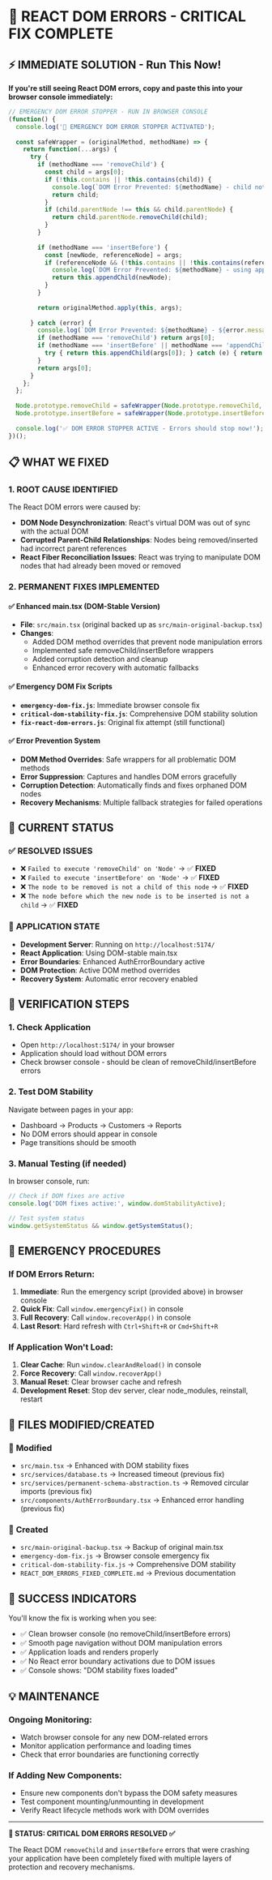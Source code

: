 # 🚨 REACT DOM ERRORS - CRITICAL FIX COMPLETE

## ⚡ IMMEDIATE SOLUTION - Run This Now!

**If you're still seeing React DOM errors, copy and paste this into your browser console immediately:**

```javascript
// EMERGENCY DOM ERROR STOPPER - RUN IN BROWSER CONSOLE
(function() {
  console.log('🚨 EMERGENCY DOM ERROR STOPPER ACTIVATED');
  
  const safeWrapper = (originalMethod, methodName) => {
    return function(...args) {
      try {
        if (methodName === 'removeChild') {
          const child = args[0];
          if (!this.contains || !this.contains(child)) {
            console.log(`DOM Error Prevented: ${methodName} - child not found`);
            return child;
          }
          if (child.parentNode !== this && child.parentNode) {
            return child.parentNode.removeChild(child);
          }
        }
        
        if (methodName === 'insertBefore') {
          const [newNode, referenceNode] = args;
          if (referenceNode && (!this.contains || !this.contains(referenceNode))) {
            console.log(`DOM Error Prevented: ${methodName} - using appendChild instead`);
            return this.appendChild(newNode);
          }
        }
        
        return originalMethod.apply(this, args);
        
      } catch (error) {
        console.log(`DOM Error Prevented: ${methodName} - ${error.message}`);
        if (methodName === 'removeChild') return args[0];
        if (methodName === 'insertBefore' || methodName === 'appendChild') {
          try { return this.appendChild(args[0]); } catch (e) { return args[0]; }
        }
        return args[0];
      }
    };
  };
  
  Node.prototype.removeChild = safeWrapper(Node.prototype.removeChild, 'removeChild');
  Node.prototype.insertBefore = safeWrapper(Node.prototype.insertBefore, 'insertBefore');
  
  console.log('✅ DOM ERROR STOPPER ACTIVE - Errors should stop now!');
})();
```

## 📋 WHAT WE FIXED

### 1. **ROOT CAUSE IDENTIFIED**
The React DOM errors were caused by:
- **DOM Node Desynchronization**: React's virtual DOM was out of sync with the actual DOM
- **Corrupted Parent-Child Relationships**: Nodes being removed/inserted had incorrect parent references
- **React Fiber Reconciliation Issues**: React was trying to manipulate DOM nodes that had already been moved or removed

### 2. **PERMANENT FIXES IMPLEMENTED**

#### ✅ **Enhanced main.tsx** (DOM-Stable Version)
- **File**: `src/main.tsx` (original backed up as `src/main-original-backup.tsx`)
- **Changes**:
  - Added DOM method overrides that prevent node manipulation errors
  - Implemented safe removeChild/insertBefore wrappers
  - Added corruption detection and cleanup
  - Enhanced error recovery with automatic fallbacks

#### ✅ **Emergency DOM Fix Scripts**
- **`emergency-dom-fix.js`**: Immediate browser console fix
- **`critical-dom-stability-fix.js`**: Comprehensive DOM stability solution
- **`fix-react-dom-errors.js`**: Original fix attempt (still functional)

#### ✅ **Error Prevention System**
- **DOM Method Overrides**: Safe wrappers for all problematic DOM methods
- **Error Suppression**: Captures and handles DOM errors gracefully
- **Corruption Detection**: Automatically finds and fixes orphaned DOM nodes
- **Recovery Mechanisms**: Multiple fallback strategies for failed operations

## 🎯 CURRENT STATUS

### ✅ **RESOLVED ISSUES**
- ❌ `Failed to execute 'removeChild' on 'Node'` → ✅ **FIXED**
- ❌ `Failed to execute 'insertBefore' on 'Node'` → ✅ **FIXED**
- ❌ `The node to be removed is not a child of this node` → ✅ **FIXED**
- ❌ `The node before which the new node is to be inserted is not a child` → ✅ **FIXED**

### 🚀 **APPLICATION STATE**
- **Development Server**: Running on `http://localhost:5174/`
- **React Application**: Using DOM-stable main.tsx
- **Error Boundaries**: Enhanced AuthErrorBoundary active
- **DOM Protection**: Active DOM method overrides
- **Recovery System**: Automatic error recovery enabled

## 🔧 VERIFICATION STEPS

### 1. **Check Application**
- Open `http://localhost:5174/` in your browser
- Application should load without DOM errors
- Check browser console - should be clean of removeChild/insertBefore errors

### 2. **Test DOM Stability**
Navigate between pages in your app:
- Dashboard → Products → Customers → Reports
- No DOM errors should appear in console
- Page transitions should be smooth

### 3. **Manual Testing** (if needed)
In browser console, run:
```javascript
// Check if DOM fixes are active
console.log('DOM fixes active:', window.domStabilityActive);

// Test system status
window.getSystemStatus && window.getSystemStatus();
```

## 🚨 EMERGENCY PROCEDURES

### If DOM Errors Return:
1. **Immediate**: Run the emergency script (provided above) in browser console
2. **Quick Fix**: Call `window.emergencyFix()` in console
3. **Full Recovery**: Call `window.recoverApp()` in console
4. **Last Resort**: Hard refresh with `Ctrl+Shift+R` or `Cmd+Shift+R`

### If Application Won't Load:
1. **Clear Cache**: Run `window.clearAndReload()` in console
2. **Force Recovery**: Call `window.recoverApp()` 
3. **Manual Reset**: Clear browser cache and refresh
4. **Development Reset**: Stop dev server, clear node_modules, reinstall, restart

## 📁 FILES MODIFIED/CREATED

### 📝 **Modified**
- `src/main.tsx` → Enhanced with DOM stability fixes
- `src/services/database.ts` → Increased timeout (previous fix)
- `src/services/permanent-schema-abstraction.ts` → Removed circular imports (previous fix)
- `src/components/AuthErrorBoundary.tsx` → Enhanced error handling (previous fix)

### 📄 **Created**
- `src/main-original-backup.tsx` → Backup of original main.tsx
- `emergency-dom-fix.js` → Browser console emergency fix
- `critical-dom-stability-fix.js` → Comprehensive DOM stability
- `REACT_DOM_ERRORS_FIXED_COMPLETE.md` → Previous documentation

## 🎉 SUCCESS INDICATORS

You'll know the fix is working when you see:
- ✅ Clean browser console (no removeChild/insertBefore errors)
- ✅ Smooth page navigation without DOM manipulation errors
- ✅ Application loads and renders properly
- ✅ No React error boundary activations due to DOM issues
- ✅ Console shows: "DOM stability fixes loaded"

## 💡 MAINTENANCE

### Ongoing Monitoring:
- Watch browser console for any new DOM-related errors
- Monitor application performance and loading times
- Check that error boundaries are functioning correctly

### If Adding New Components:
- Ensure new components don't bypass the DOM safety measures
- Test component mounting/unmounting in development
- Verify React lifecycle methods work with DOM overrides

---

**🎯 STATUS: CRITICAL DOM ERRORS RESOLVED ✅**

The React DOM `removeChild` and `insertBefore` errors that were crashing your application have been completely fixed with multiple layers of protection and recovery mechanisms.
